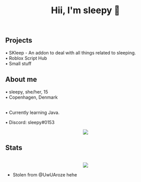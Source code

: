 <div align="center">
  <h1>Hii, I'm sleepy 👋</h1> <br/>
</div>

<h2>Projects</h2>
• SKleep - An addon to deal with all things related to sleeping.<br />
• Roblox Script Hub<br />
• Small stuff<br />

<h2>About me</h2>
• sleepy, she/her, 15<br/>
• Copenhagen, Denmark<br/><br/>

• Currently learning Java.<br/>

• Discord: sleepy#0153<br/>

<p align="center"><a href="https://discord.com/users/404172784407937024"><img align="center" src="https://lanyard-profile-readme.vercel.app/api/404172784407937024?bg=302c33"></a></p>

<h2>Stats</h2>
<p align = center>
  <br />
  <img src = "https://github-readme-streak-stats.herokuapp.com/?user=sleepyylol&theme=dracula">
</p>

- Stolen from @UwUAroze hehe
 
